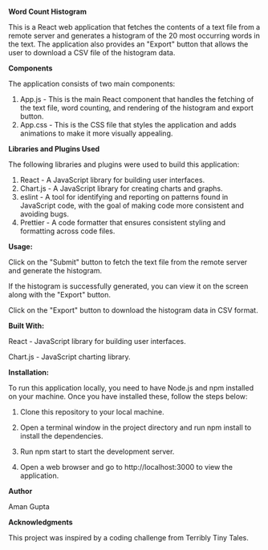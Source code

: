 **Word Count Histogram**

This is a React web application that fetches the contents of a text file from a remote server and generates a histogram of the 20 most occurring words in the text. The application also provides an "Export" button that allows the user to download a CSV file of the histogram data.


**Components**

The application consists of two main components:

1. App.js - This is the main React component that handles the fetching of the text file, word counting, and rendering of the histogram and export button.
2. App.css - This is the CSS file that styles the application and adds animations to make it more visually appealing.


**Libraries and Plugins Used**


The following libraries and plugins were used to build this application:

1. React - A JavaScript library for building user interfaces.
2. Chart.js - A JavaScript library for creating charts and graphs.
3. eslint - A tool for identifying and reporting on patterns found in JavaScript code, with the goal of making code more consistent and avoiding bugs.
4. Prettier - A code formatter that ensures consistent styling and formatting across code files.


**Usage:**


Click on the "Submit" button to fetch the text file from the remote server and generate the histogram.

If the histogram is successfully generated, you can view it on the screen along with the "Export" button.

Click on the "Export" button to download the histogram data in CSV format.


**Built With:**


React - JavaScript library for building user interfaces.

Chart.js - JavaScript charting library.


**Installation:**


To run this application locally, you need to have Node.js and npm installed on your machine. Once you have installed these, follow the steps below:

1. Clone this repository to your local machine.

2. Open a terminal window in the project directory and run npm install to install the dependencies.

3. Run npm start to start the development server.

4. Open a web browser and go to http://localhost:3000 to view the application.


**Author**

Aman Gupta


**Acknowledgments**


This project was inspired by a coding challenge from Terribly Tiny Tales.





